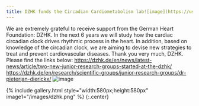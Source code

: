 ```yaml
---
title: DZHK funds the Circadian Cardiometabolism lab![image](https://user-images.githubusercontent.com/114193939/215453349-766d881d-d3b5-4cb8-a279-84a23dd630c3.png)
---
```


 
We are extremely grateful to receive support from the German Heart Foundation: DZHK. In the next 6 years we will study how the cardiac circadian clock drives rhythmic process in the heart. In addition, based on knowledge of the circadian clock, we are aiming to devise new strategies to treat and prevent cardiovascular diseases. Thank you very much, DZHK. Please find the links below:
https://dzhk.de/en/news/latest-news/article/two-new-junior-research-groups-started-at-the-dzhk/
https://dzhk.de/en/research/scientific-groups/junior-research-groups/dr-pieterjan-dierickx/
![image](https://user-images.githubusercontent.com/114193939/215453442-b1ea7e90-e7e5-46ef-936d-13604013a685.png)


{% include gallery.html style="width:580px;height:580px" image1="/images/dzhk.png" %} {:.center} 
